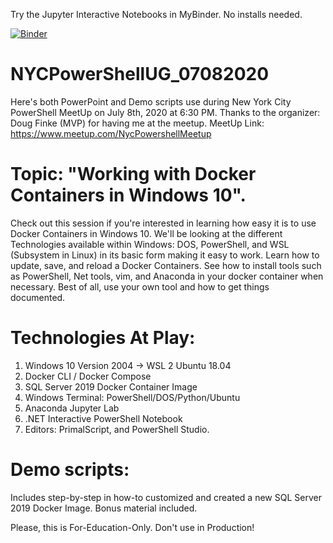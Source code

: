 Try the Jupyter Interactive Notebooks in MyBinder. No installs needed.

[![Binder](https://mybinder.org/badge_logo.svg)](https://mybinder.org/v2/gh/MaximoTrinidad/NYCPowerShellUG_07082020/notebooks/WSL2-DockerNotebook_01.ipynb)

# NYCPowerShellUG_07082020
Here's both PowerPoint and Demo scripts use during New York City PowerShell MeetUp on July 8th, 2020 at 6:30 PM. 
Thanks to the organizer: Doug Finke (MVP) for having me at the meetup.
MeetUp Link: https://www.meetup.com/NycPowershellMeetup

# Topic: "Working with Docker Containers in Windows 10".
Check out this session if you're interested in learning how easy it is to use Docker Containers in Windows 10. We'll be looking at the different Technologies available within Windows: DOS, PowerShell, and WSL (Subsystem in Linux) in its basic form making it easy to work. Learn how to update, save, and reload a Docker Containers. See how to install tools such as PowerShell, Net tools, vim, and Anaconda in your docker container when necessary. Best of all, use your own tool and how to get things documented.

# Technologies At Play:
1. Windows 10 Version 2004 -> WSL 2 Ubuntu 18.04
2. Docker CLI / Docker Compose
3. SQL Server 2019 Docker Container Image
4. Windows Terminal: PowerShell/DOS/Python/Ubuntu
5. Anaconda Jupyter Lab
6. .NET Interactive PowerShell Notebook
7. Editors: PrimalScript, and PowerShell Studio.

# Demo scripts:
Includes step-by-step in how-to customized and created a new SQL Server 2019 Docker Image.
Bonus material included.

Please, this is For-Education-Only. Don't use in Production!
